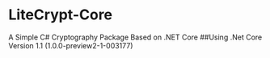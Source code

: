 # LiteCrypt-Core
A Simple C# Cryptography Package Based on .NET Core
##Using .Net Core Version
1.1 (1.0.0-preview2-1-003177)
